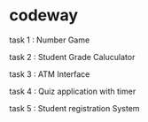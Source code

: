 # codeway
task 1 : Number Game

task 2 : Student Grade Caluculator

task 3 : ATM Interface

task 4 : Quiz application with timer

task 5 : Student registration System
